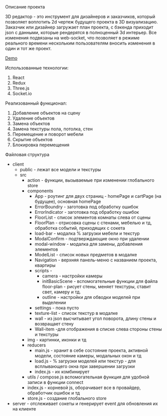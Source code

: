 <!DOCTYPE html>
<html lang="en">
  <head>
    <meta charset="UTF-8" />
    <meta http-equiv="X-UA-Compatible" content="IE=edge" />
    <meta name="viewport" content="width=device-width, initial-scale=1.0" />
    <link rel="stylesheet" type="text/css" href="./readme.css">
  </head>
  <body>
    <div class="center">Описание проекта</div>
       <p>
        3D редактор - это инструмент для дизайнеров и заказчиков,
        который позволяет воплотить 2d чертеж будущего проекта в 3D
        визуализацию. Заказчик или дизайнер загружает план проекта,
        с бэкенда приходит json с данными, которые рендерятся в
        полноценный 3d интерьер. Все изменения подвязаны на web-socket, что позволяет в режиме реального времени нескольким пользователям вносить изменения в один и тот же проект.
      </p>
   <a href="https://cryptic-headland-15726.herokuapp.com/#/">Demo</a>
      <p>Использованные технологии:</p>
      <ol>
        <li>React</li>
        <li>Redux</li>
        <li>Three.js</li>
        <li>Socket.io</li>
      </ol>
      <p>Реализованный функционал:</p>
      <ol>
        <li>Добавление объектов на сцену</li>
        <li>Удаление объектов</li>
        <li>Замена объектов</li>
        <li>Замена текстуры пола, потолка, стен</li>
        <li>Перемещение и поворот мебели </li>
        <li>Скрытие объектов</li>
        <li>Блокировка перемещения</li>
      </ol>
    <div class="structure">
    <span class="t2">Файловая структура</span>
      <ul>
        <li>
          client
          <ul>
            <li>public - лежат все модели и текстуры</li>
            <li>
              src
              <ul>
                <li>
                  action - функции, вызываемые при изменении глобального store
                </li>
                <li>
                  components
                  <ul>
                    <li>
                      App - роутинг для двух страниц - homePage и cartPage (на
                      будущее), основная homePage
                    </li>
                    <li>ErrorBoundry - заготовка под обработку ошибок</li>
                    <li>ErrorIndicator - заготовка под обработку ошибок</li>
                    <li>
                   <span class="imp">FloorList</span>  - список элементов комнаты слева от сцены</li>
                    <li>
                      <span class="imp">FloorPlan</span> - отрисовка сцены с стенами, мебелью и тд,
                      обработка событий, приходящих с сокета
                    </li>
                    <li>load-bar - модалка % загрузки мебели и текстур</li>
                    <li>ModalConfirm - подтверждающие окно при удалении</li>
                    <li>
                      modal-window - модалка для замены, добавления элементов
                    </li>
                    <li>ModelList - список новых предметов в модалке</li>
                    <li>
                      Navigation - верхняя панель-меню с названием проекта,
                      квартиры
                    </li>
                    <li>
                      scripts -
                      <ul>
                        <li>camera - настройки камеры</li>
                        <li>
                          initBasicScene - вспомогательные функции для файла
                          floor-plan - рисует стены, меняет текстуры, ставит
                          свет, камеру и тд.
                        </li>
                        <li>
                          outline - настройки для обводки моделей при выделении
                        </li>
                      </ul>
                    </li>
                    <li>settings - пока пусто</li>
                    <li>texture-list - список текстур в модалке</li>
                    <li>
                      wall - из json высчитывает угол поворота, длину стены и
                      возвращает стену
                    </li>
                    <li>Wall-item -для отображения в списке слева стороны стены и текстуры </li>
                  </ul>
                </li>
                <li>img - картинки, иконки и тд</li>
                <li>
                  reducers
                  <ul>
                    <li> <span class="imp"> main.js </span>
                     - хранит в себе состояние проекта, активной
                      модели, состояние камеры, модальных окон и тд
                    </li>
                    <li>
                      load.js - % загрузки моделей или текстур - для
                      всплывающего окна при завершении загрузки
                    </li>
                    <li>index.js - их комбинирует</li>
                  </ul>
                </li>
                <li>
                  utils / compose.js вспомогательная функция для удобной записи
                  в функции connect
                </li>
                <li>
                  index.js - корневой js, оборачивает все в провайдер,
                  обработчик ошибок и тд
                </li>
                <li>store.js - создание глобального store</li>
              </ul>
            </li>
          </ul>
        </li>
        <li>
          server - отслеживает сокеты и генерирует event для обновления их на
          клиенте
        </li>
      </ul>
    </div>
  </body>
</html>
